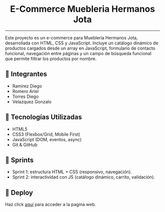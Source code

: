 <h1 align="center">E-Commerce Muebleria Hermanos Jota</h1>

<hr>

Este proyecto es un e-commerce para Mueblería Hermanos Jota, desarrollada con HTML, CSS y JavaScript. Incluye un catálogo dinámico de productos cargados desde un array en JavaScript, formulario de contacto funcional, navegación entre páginas y un campo de búsqueda funcional que permite filtrar los productos por nombre.

## 👥 Integrantes
- Ramirez Diego
- Romero Ariel
- Torres Diego
- Velazquez Gonzalo

## 📌 Tecnologías Utilizadas
- HTML5
- CSS3 (Flexbox/Grid, Mobile First)
- JavaScript (DOM, eventos, async)
- Git & GitHub


## 🎯 Sprints
- Sprint 1: estructura HTML + CSS (responsivo, navegación).
- Sprint 2: interactividad con JS (catálogo dinámico, carrito, validación).

## 🚀 Deploy
Haz click [aquí](https://byarielromero.github.io/ecommerce-muebleria-hermanosJota/index.html) para acceder a la pagina web.
